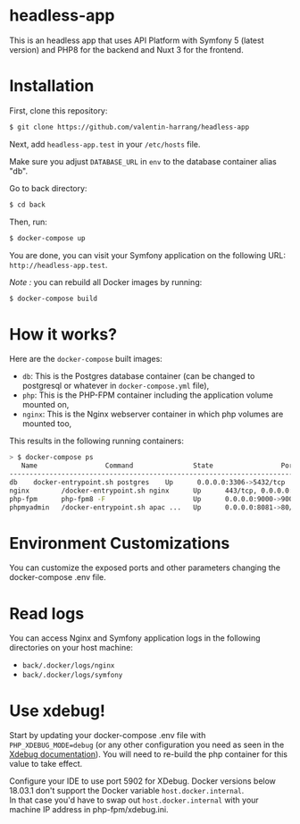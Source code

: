 headless-app
==============

This is an headless app that uses API Platform with Symfony 5 (latest version) and PHP8 for the backend and Nuxt 3 for the frontend.

# Installation

First, clone this repository:

```bash
$ git clone https://github.com/valentin-harrang/headless-app
```

Next, add `headless-app.test` in your `/etc/hosts` file.

Make sure you adjust `DATABASE_URL` in `env` to the database container alias "db".

Go to back directory:

```bash
$ cd back
```

Then, run:

```bash
$ docker-compose up
```

You are done, you can visit your Symfony application on the following URL: `http://headless-app.test`.

_Note :_ you can rebuild all Docker images by running:

```bash
$ docker-compose build
```

# How it works?

Here are the `docker-compose` built images:

* `db`: This is the Postgres database container (can be changed to postgresql or whatever in `docker-compose.yml` file),
* `php`: This is the PHP-FPM container including the application volume mounted on,
* `nginx`: This is the Nginx webserver container in which php volumes are mounted too,

This results in the following running containers:

```bash
> $ docker-compose ps
   Name                 Command               State                 Ports
---------------------------------------------------------------------------------------
db    docker-entrypoint.sh postgres    Up      0.0.0.0:3306->5432/tcp
nginx        /docker-entrypoint.sh nginx      Up      443/tcp, 0.0.0.0:80->80/tcp
php-fpm      php-fpm8 -F                      Up      0.0.0.0:9000->9001/tcp
phpmyadmin   /docker-entrypoint.sh apac ...   Up      0.0.0.0:8081->80/tcp
```

# Environment Customizations

You can customize the exposed ports and other parameters changing the docker-compose .env file.

# Read logs

You can access Nginx and Symfony application logs in the following directories on your host machine:

* `back/.docker/logs/nginx`
* `back/.docker/logs/symfony`

# Use xdebug!

Start by updating your docker-compose .env file with `PHP_XDEBUG_MODE=debug` (or any other configuration you need as seen in the [Xdebug documentation](https://xdebug.org/docs/all_settings#mode)).
You will need to re-build the php container for this value to take effect.

Configure your IDE to use port 5902 for XDebug.
Docker versions below 18.03.1 don't support the Docker variable `host.docker.internal`.  
In that case you'd have to swap out `host.docker.internal` with your machine IP address in php-fpm/xdebug.ini.
